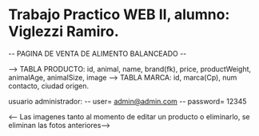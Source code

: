 # Trabajo Practico WEB II, alumno: Viglezzi Ramiro.

-- PAGINA DE VENTA DE ALIMENTO BALANCEADO --

--> TABLA PRODUCTO: id, animal, name, brand(fk), price, productWeight, animalAge, animalSize, image
--> TABLA MARCA: id, marca(Cp), num contacto, ciudad origen.


usuario administrador:
-- user= admin@admin.com
-- password= 12345

<-- Las imagenes tanto al momento de editar un producto o eliminarlo, se eliminan las fotos anteriores-->
